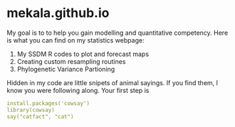 # mekala.github.io
My goal is to to help you gain modelling and quantitative competency.
Here is what you can find on my statistics webpage:
1. My SSDM R codes to plot and forecast maps
2. Creating custom resampling routines
3. Phylogenetic Variance Partioning

Hidden in my code are little snipets of animal sayings. If you find them, I know you were following along. Your first step is 
```yml
install.packages('cowsay')
library(cowsay)
say("catfact", "cat")
```
